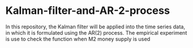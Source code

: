 # Kalman-filter-and-AR-2-process
In this repository, the Kalman filter will be applied into the time series data, in which it is formulated using the AR(2) process.
The empirical experiment is use to check the function when M2 money supply is used
